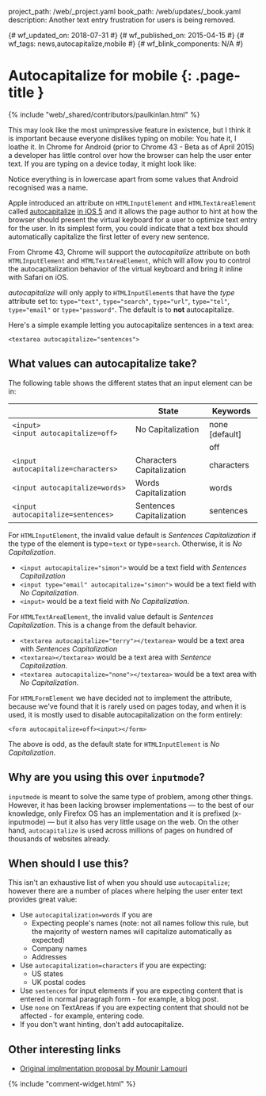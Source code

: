 project_path: /web/_project.yaml
book_path: /web/updates/_book.yaml
description: Another text entry frustration for users is being removed.

{# wf_updated_on: 2018-07-31 #}
{# wf_published_on: 2015-04-15 #}
{# wf_tags: news,autocapitalize,mobile #}
{# wf_blink_components: N/A #}

# Autocapitalize for mobile {: .page-title }

{% include "web/_shared/contributors/paulkinlan.html" %}

This may look like the most unimpressive feature in existence, but I think it is important because everyone dislikes typing on mobile: You hate it, I loathe it. In Chrome for Android (prior to Chrome 43 -  Beta as of April 2015) a developer has little control over how the browser can  help the user enter text. If you are typing on a device today, it might look  like:


Notice everything is in lowercase apart from some values that Android recognised was a name.

Apple introduced an attribute on `HTMLInputElement` and
`HTMLTextAreaElement` called [autocapitalize](https://developer.apple.com/library/safari/documentation/AppleApplications/Reference/SafariHTMLRef/Articles/Attributes.html#//apple_ref/doc/uid/TP40008058-autocapitalize) [in iOS 5](https://developer.apple.com/library/safari/documentation/AppleApplications/Reference/SafariHTMLRef/Articles/Attributes.html#//apple_ref/doc/uid/TP40008058-autocapitalize)
and it allows the page author to hint at how the browser should present the
virtual keyboard for a user to optimize text entry for the user.  In its
simplest form, you could indicate that a text box should automatically
capitalize the first letter of every new sentence.

From Chrome 43, Chrome will support the _autocapitalize_ attribute on both
`HTMLInputElement` and `HTMLTextAreaElement`, which will allow you to control
the autocapitalization behavior of the virtual keyboard and bring it inline
with Safari on iOS.

_autocapitalize_ will only apply to `HTMLInputElement`s that have
the _type_ attribute set to: `type="text"`, `type="search"`, `type="url"`, `type="tel"`,
`type="email"` or `type="password"`. The default is to **not** autocapitalize.

Here's a simple example letting you autocapitalize sentences in a text area:

`<textarea autocapitalize="sentences">`


## What values can autocapitalize take?

The following table shows the different states that an input element can be in:

<table class="">
<thead>
<tr>
<th></th>
<th>State</th>
<th>Keywords</th>
</tr>
</thead>
<tbody>
<tr>
<td><code>&lt;input&gt;</code><br>
<code>&lt;input autocapitalize=off&gt;</code>
</td>
<td>No Capitalization</td>
<td>none [default]</td>
</tr>
<tr>
<td></td>
<td></td>
<td>off</td>
</tr>
<tr>
<td><code>&lt;input autocapitalize=characters&gt;</code></td>
<td>Characters Capitalization</td>
<td>characters</td>
</tr>
<tr>
<td><code>&lt;input autocapitalize=words&gt;</code></td>
<td>Words Capitalization</td>
<td>words</td>
</tr>
<tr>
<td><code>&lt;input autocapitalize=sentences&gt;</code></td>
<td>Sentences Capitalization</td>
<td>sentences</td>
</tr>
</tbody>
</table>


For `HTMLInputElement`, the invalid value default is _Sentences Capitalization_ if the type of the element is type=`text` or type=`search`. Otherwise, it is _No Capitalization_.

*  `<input autocapitalize="simon">` would be a text field with _Sentences Capitalization_  
*  `<input type="email" autocapitalize="simon">` would be a text field with _No Capitalization_.  
*  `<input>` would be a text field with _No Capitalization_.

For `HTMLTextAreaElement`, the invalid value default is _Sentences
Capitalization_. This is a change from the default behavior.

*  `<textarea autocapitalize="terry"></textarea>` would be a text area with _Sentences Capitalization_  
*  `<textarea></textarea>` would be a text area with _Sentence Capitalization_.
*  `<textarea autocapitalize="none"></textarea>` would be a text area with _No Capitalization_.

For `HTMLFormElement` we have decided not to implement the attribute, because we've
found that it is rarely used on pages today, and when it is used, it is mostly
used to disable autocapitalization on the form entirely:

`<form autocapitalize=off><input></form>`

The above is odd, as the default state for `HTMLInputElement` is _No Capitalization_.

## Why are you using this over `inputmode`?

`inputmode` is meant to solve the same type of problem, among other things.
However, it has been lacking browser implementations &mdash; to the best of our
knowledge, only Firefox OS has an implementation and it is prefixed
(x-inputmode) &mdash; but it also has very little usage on the web. On the other hand,
`autocapitalize` is used across millions of pages on hundred of thousands of
websites already.

## When should I use this?

This isn't an exhaustive list of when you should use `autocapitalize`; however
there are a number of places where helping the user enter text provides great value:

* Use `autocapitalization=words` if you are
    * Expecting people's names (note: not all names follow this rule, but the
      majority of western names will capitalize automatically as expected)
    * Company names
    * Addresses
* Use `autocapitalization=characters` if you are expecting:
    * US states
    * UK postal codes
* Use `sentences` for input elements if you are expecting content
  that is entered in normal paragraph form - for example, a blog post.
* Use `none` on TextAreas if you are expecting content that should not be affected - for example, entering code.
* If you don't want hinting, don't add autocapitalize.

## Other interesting links

* [Original implmentation proposal by Mounir Lamouri](https://github.com/mounirlamouri/html-autocapitalize/blob/master/proposal.md)


{% include "comment-widget.html" %}
